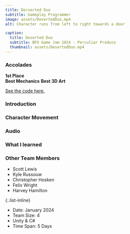 ```yaml
---
title: Derserted Duo
subtitle: Gameplay Programmer
image: assets/DesertedDuo.mp4
alt: Character runs from left to right towards a door 

caption:
  title: Deserted Duo
  subtitle: BFX Game Jam 2024 - Perculiar Produce
  thumbnail: assets/DesertedDuo.mp4
---
```

### Accolades
**1st Place**  
**Best Mechanics**
**Best 3D Art**

<a href = "https://github.com/Joles-Doe/Peculiar-Produce"> See the code here.</a>


### Introduction


### Character Movement


### Audio



### What I learned


### Other Team Members
- Scott Lewis
- Kyle Russouw
- Christopher Hosken
- Felix Wright
- Harvey Hamilton


{:.list-inline}

- Date: January 2024
- Team Size: 4
- Unity & C#
- Time Span: 5 Days

